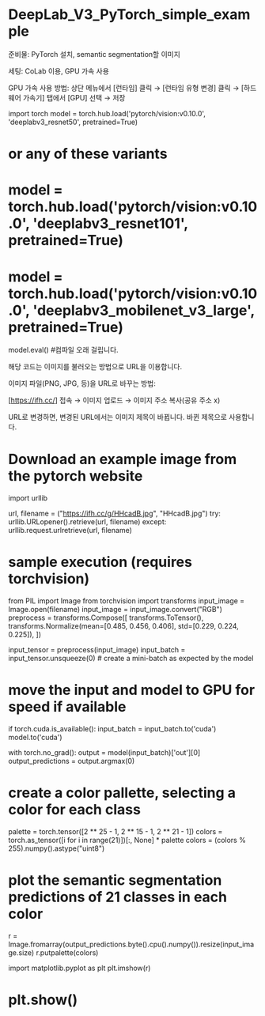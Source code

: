 # DeepLab_V3_PyTorch_simple_example
준비물: PyTorch 설치, semantic segmentation할 이미지  

세팅: CoLab 이용, GPU 가속 사용  

GPU 가속 사용 방법: 상단 메뉴에서 [런타임] 클릭 → [런타임 유형 변경] 클릭 → [하드웨어 가속기] 탭에서 [GPU] 선택 → 저장

import torch
model = torch.hub.load('pytorch/vision:v0.10.0', 'deeplabv3_resnet50', pretrained=True)
# or any of these variants
# model = torch.hub.load('pytorch/vision:v0.10.0', 'deeplabv3_resnet101', pretrained=True)
# model = torch.hub.load('pytorch/vision:v0.10.0', 'deeplabv3_mobilenet_v3_large', pretrained=True)
model.eval() #컴파일 오래 걸립니다.

해당 코드는 이미지를 불러오는 방법으로 URL을 이용합니다.  

이미지 파일(PNG, JPG, 등)을 URL로 바꾸는 방법:  

[https://ifh.cc/] 접속 → 이미지 업로드 → 이미지 주소 복사(공유 주소 x)

URL로 변경하면, 변경된 URL에서는 이미지 제목이 바뀝니다. 바뀐 제목으로 사용합니다.

# Download an example image from the pytorch website
import urllib

url, filename = ("https://ifh.cc/g/HHcadB.jpg", "HHcadB.jpg")
try: urllib.URLopener().retrieve(url, filename)
except: urllib.request.urlretrieve(url, filename)

# sample execution (requires torchvision)
from PIL import Image
from torchvision import transforms
input_image = Image.open(filename)
input_image = input_image.convert("RGB")
preprocess = transforms.Compose([
    transforms.ToTensor(),
    transforms.Normalize(mean=[0.485, 0.456, 0.406], std=[0.229, 0.224, 0.225]),
])

input_tensor = preprocess(input_image)
input_batch = input_tensor.unsqueeze(0) # create a mini-batch as expected by the model

# move the input and model to GPU for speed if available
if torch.cuda.is_available():
    input_batch = input_batch.to('cuda')
    model.to('cuda')

with torch.no_grad():
    output = model(input_batch)['out'][0]
output_predictions = output.argmax(0)

# create a color pallette, selecting a color for each class
palette = torch.tensor([2 ** 25 - 1, 2 ** 15 - 1, 2 ** 21 - 1])
colors = torch.as_tensor([i for i in range(21)])[:, None] * palette
colors = (colors % 255).numpy().astype("uint8")

# plot the semantic segmentation predictions of 21 classes in each color
r = Image.fromarray(output_predictions.byte().cpu().numpy()).resize(input_image.size)
r.putpalette(colors)

import matplotlib.pyplot as plt
plt.imshow(r)
# plt.show()
